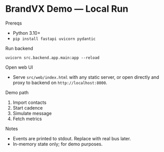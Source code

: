 # BrandVX Demo — Local Run

Prereqs
- Python 3.10+
- `pip install fastapi uvicorn pydantic`

Run backend
```
uvicorn src.backend.app.main:app --reload
```

Open web UI
- Serve `src/web/index.html` with any static server, or open directly and proxy to backend on `http://localhost:8000`.

Demo path
1) Import contacts
2) Start cadence
3) Simulate message
4) Fetch metrics

Notes
- Events are printed to stdout. Replace with real bus later.
- In-memory state only; for demo purposes.


